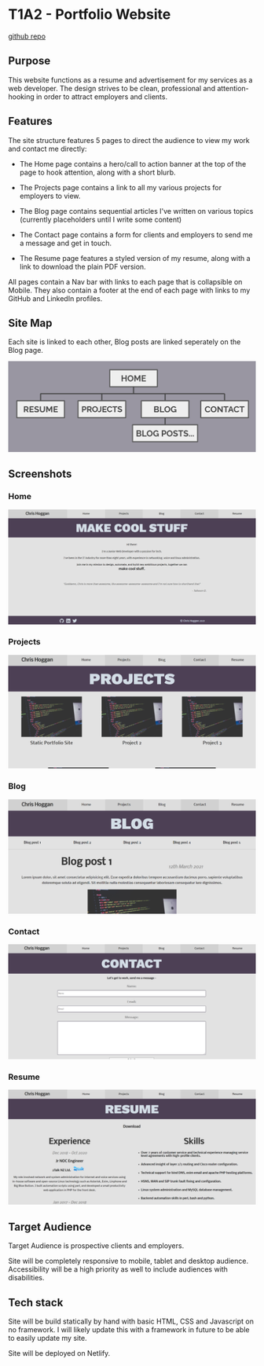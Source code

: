# T1A2 - Portfolio Website

[github repo](https://github.com/devodude/T1A2)

## Purpose

This website functions as a resume and advertisement for my services as a web developer. The design strives to be clean, professional and attention-hooking in order to attract employers and clients.

## Features

The site structure features 5 pages to direct the audience to view my work and contact me directly:

- The Home page contains a hero/call to action banner at the top of the page to hook attention, along with a short blurb.

- The Projects page contains a link to all my various projects for employers to view.

- The Blog page contains sequential articles I've written on various topics (currently placeholders until I write some content)

- The Contact page contains a form for clients and employers to send me a message and get in touch.

- The Resume page features a styled version of my resume, along with a link to download the plain PDF version.

All pages contain a Nav bar with links to each page that is collapsible on Mobile. They also contain a footer at the end of each page with links to my GitHub and LinkedIn profiles.

## Site Map

Each site is linked to each other, Blog posts are linked seperately on the Blog page.

![Site Map](./docs/sitemap.png)

## Screenshots

### Home
![home](./docs/home.png)
### Projects
![projects](./docs/projects.png)
### Blog
![blog](./docs/blog.png)
### Contact
![contact](./docs/contact.png)
### Resume
![resume](./docs/resume.png)

## Target Audience

Target Audience is prospective clients and employers.

Site will be completely responsive to mobile, tablet and desktop audience. Accessibility will be a high priority as well to include audiences with disabilities.

## Tech stack

Site will be build statically by hand with basic HTML, CSS and Javascript on no framework. I will likely update this with a framework in future to be able to easily update my site.

Site will be deployed on Netlify.



